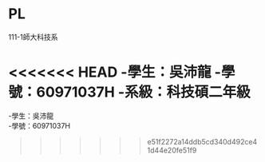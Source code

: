# PL
111-1師大科技系

<<<<<<< HEAD
-學生：吳沛龍
-學號：60971037H
-系級：科技碩二年級
=======
-學生：吳沛龍\
-學號：60971037H
>>>>>>> e51f2272a14ddb5cd340d492ce41d44e20fe51f9
